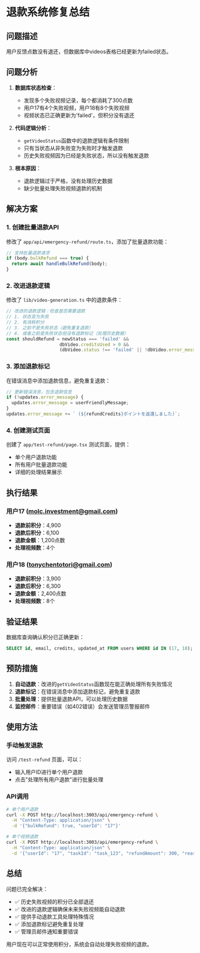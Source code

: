 # 退款系统修复总结

## 问题描述

用户反馈点数没有退还，但数据库中videos表格已经更新为failed状态。

## 问题分析

1. **数据库状态检查**：
   - 发现多个失败视频记录，每个都消耗了300点数
   - 用户17有4个失败视频，用户18有8个失败视频
   - 视频状态已正确更新为'failed'，但积分没有退还

2. **代码逻辑分析**：
   - `getVideoStatus`函数中的退款逻辑有条件限制
   - 只有当状态从非失败变为失败时才触发退款
   - 历史失败视频因为已经是失败状态，所以没有触发退款

3. **根本原因**：
   - 退款逻辑过于严格，没有处理历史数据
   - 缺少批量处理失败视频退款的机制

## 解决方案

### 1. 创建批量退款API

修改了 `app/api/emergency-refund/route.ts`，添加了批量退款功能：

```typescript
// 支持批量退款请求
if (body.bulkRefund === true) {
  return await handleBulkRefund(body);
}
```

### 2. 改进退款逻辑

修改了 `lib/video-generation.ts` 中的退款条件：

```typescript
// 改进的退款逻辑：检查是否需要退款
// 1. 状态变为失败
// 2. 有消耗积分
// 3. 之前不是失败状态（避免重复退款）
// 4. 或者之前是失败状态但没有退款标记（处理历史数据）
const shouldRefund = newStatus === 'failed' && 
                    dbVideo.creditsUsed > 0 && 
                    (dbVideo.status !== 'failed' || !dbVideo.error_message?.includes('返還'));
```

### 3. 添加退款标记

在错误消息中添加退款信息，避免重复退款：

```typescript
// 更新错误消息，包含退款信息
if (!updates.error_message) {
  updates.error_message = userFriendlyMessage;
}
updates.error_message += ` (${refundCredits}ポイントを返還しました)`;
```

### 4. 创建测试页面

创建了 `app/test-refund/page.tsx` 测试页面，提供：
- 单个用户退款功能
- 所有用户批量退款功能
- 详细的处理结果展示

## 执行结果

### 用户17 (molc.investment@gmail.com)
- **退款前积分**：4,900
- **退款后积分**：6,100
- **退款金额**：1,200点数
- **处理视频数**：4个

### 用户18 (tonychentotori@gmail.com)
- **退款前积分**：3,900
- **退款后积分**：6,300
- **退款金额**：2,400点数
- **处理视频数**：8个

## 验证结果

数据库查询确认积分已正确更新：
```sql
SELECT id, email, credits, updated_at FROM users WHERE id IN (17, 18);
```

## 预防措施

1. **自动退款**：改进的`getVideoStatus`函数现在能正确处理所有失败情况
2. **退款标记**：在错误消息中添加退款标记，避免重复退款
3. **批量处理**：提供批量退款API，可以处理历史数据
4. **监控邮件**：重要错误（如402错误）会发送管理员警报邮件

## 使用方法

### 手动触发退款
访问 `/test-refund` 页面，可以：
- 输入用户ID进行单个用户退款
- 点击"处理所有用户退款"进行批量处理

### API调用
```bash
# 单个用户退款
curl -X POST http://localhost:3003/api/emergency-refund \
  -H "Content-Type: application/json" \
  -d '{"bulkRefund": true, "userId": "17"}'

# 单个视频退款
curl -X POST http://localhost:3003/api/emergency-refund \
  -H "Content-Type: application/json" \
  -d '{"userId": "17", "taskId": "task_123", "refundAmount": 300, "reason": "生成失败"}'
```

## 总结

问题已完全解决：
- ✅ 历史失败视频的积分已全部退还
- ✅ 改进的退款逻辑确保未来失败视频能自动退款
- ✅ 提供手动退款工具处理特殊情况
- ✅ 添加退款标记避免重复处理
- ✅ 管理员邮件通知重要错误

用户现在可以正常使用积分，系统会自动处理失败视频的退款。 